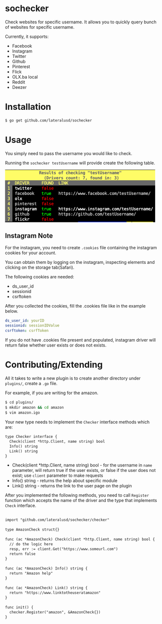 # sochecker
Check websites for specific username. It allows you to quickly query bunch of websites for specific username.

Currently, it supports:
* Facebook
* Instagram
* Twitter
* Github
* Pinterest
* Flick
* OLX.ba local
* Reddit
* Deezer

# Installation
```bash
$ go get github.com/lateralusd/sochecker
```

# Usage
You simply need to pass the username you would like to check.

Running the `sochecker testUsername` will provide create the following table.

![Running](running.png)

## Instagram Note
For the instagram, you need to create `.cookies` file containing the instagram cookies for your account.

You can obtain them by logging on the instagram, inspecting elements and clicking on the storage tab(Safari).

The following cookies are needed:
* ds_user_id
* sessionid
* csrftoken

After you collected the cookies, fill the .cookies file like in the example below.

```yaml
ds_user_id: yourID
sessionid: sessionIDValue
csrftoken: csrfToken
```

If you do not have .cookies file present and populated, instagram driver will return false whether user exists or does not exists.

# Contributing/Extending

All it takes to write a new plugin is to create another directory under `plugins/`, create a `.go` file.

For example, if you are writing for the amazon.

```bash
$ cd plugins/
$ mkdir amazon && cd amazon
$ vim amazon.igo
```

Your new type needs to implement the `Checker` interface methods which are:

```golang
type Checker interface {
  Check(client *http.Client, name string) bool
  Info() string
  Link() string
}
```

* Check(client *http.Client, name string) bool - for the username in `name` parameter, will return true if the user exists, or false if the user does not exist; use `client` parameter to make requests
* Info() string - returns the help about specific module
* Link() string - returns the link to the user page on the plugin

After you implemented the following methods, you need to call `Register` function which accepts the name of the driver and the type that implements `Check` interface.

```golang

import "github.com/lateralusd/sochecker/checker"

type AmazonCheck struct{}

func (ac *AmazonCheck) Check(client *http.Client, name string) bool {
  // do the logic here
  resp, err := client.Get("https://www.someurl.com")
  return false
}

func (ac *AmazonCheck) Info() string {
  return "Amazon help"
}

func (ac *AmazonCheck) Link() string {
  return "https://www.linktotheuseratamazon"
}

func init() {
  checker.Register("amazon", &AmazonCheck{})
}
```
